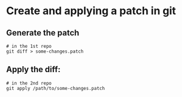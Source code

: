 # Create and applying a patch in git 

## Generate the patch 

```
# in the 1st repo 
git diff > some-changes.patch
```

## Apply the diff:

```
# in the 2nd repo
git apply /path/to/some-changes.patch
```
